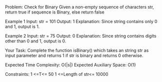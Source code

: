 Problem: Check for Binary
Given a non-empty sequence of characters str, return true if sequence is Binary, else return false

Example 1
Input: str = 101
Output: 1
Explanation: Since string contains only 0 and 1, output is 1.

Example 2
Input: str = 75
Output: 0
Explanation: Since string contains digits other than 0 and 1, output is 0.

Your Task:
Complete the function isBinary() which takes an string str as input parameter and returns 1 if str is binary and returns 0 otherwise.

Expected Time Complexity: O(|s|)
Expected Auxiliary Space: O(1)

Constraints:
1 <=T<= 50
1 <=Length of str<= 10000